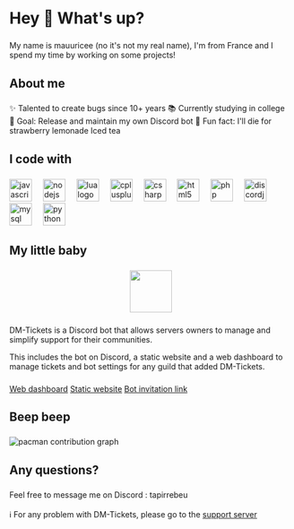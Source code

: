 # Hey 👋 What's up?

###

My name is mauuricee (no it's not my real name), I'm from France and I spend my time by working on some projects!

###

## About me

###

✨ Talented to create bugs since 10+ years
📚 Currently studying in college
🎯 Goal: Release and maintain my own Discord bot
🎲 Fun fact: I'll die for strawberry lemonade Iced tea

###

## I code with

###

<div align="left">
  <img src="https://cdn.jsdelivr.net/gh/devicons/devicon/icons/javascript/javascript-original.svg" height="40" alt="javascript logo"  />
  <img width="12" />
  <img src="https://cdn.jsdelivr.net/gh/devicons/devicon/icons/nodejs/nodejs-original.svg" height="40" alt="nodejs logo"  />
  <img width="12" />
  <img src="https://cdn.jsdelivr.net/gh/devicons/devicon/icons/lua/lua-original.svg" height="40" alt="lua logo"  />
  <img width="12" />
  <img src="https://cdn.jsdelivr.net/gh/devicons/devicon/icons/cplusplus/cplusplus-original.svg" height="40" alt="cplusplus logo"  />
  <img width="12" />
  <img src="https://cdn.jsdelivr.net/gh/devicons/devicon/icons/csharp/csharp-original.svg" height="40" alt="csharp logo"  />
  <img width="12" />
  <img src="https://cdn.jsdelivr.net/gh/devicons/devicon/icons/html5/html5-original.svg" height="40" alt="html5 logo"  />
  <img width="12" />
  <img src="https://cdn.jsdelivr.net/gh/devicons/devicon/icons/php/php-original.svg" height="40" alt="php logo"  />
  <img width="12" />
  <img src="https://cdn.jsdelivr.net/gh/devicons/devicon/icons/discordjs/discordjs-original.svg" height="40" alt="discordjs logo"  />
  <img width="12" />
  <img src="https://cdn.jsdelivr.net/gh/devicons/devicon/icons/mysql/mysql-original.svg" height="40" alt="mysql logo"  />
  <img width="12" />
  <img src="https://cdn.jsdelivr.net/gh/devicons/devicon/icons/python/python-original.svg" height="40" alt="python logo"  />
</div>

###

## My little baby

###

<div align="center">
  <img height="75" src="https://web.dm-tickets.app/img/logo.png"  />
</div>

###

DM-Tickets is a Discord bot that allows servers owners to manage and simplify support for their communities.

This includes the bot on Discord, a static website and a web dashboard to manage tickets and bot settings for any guild that added DM-Tickets.

###

[Web dashboard](https://web.dm-tickets.app)
[Static website](https://dm-tickets.app/)
[Bot invitation link](https://web.dm-tickets.app/invite)

###

<h2 align="left">Beep beep</h2>

###

<picture>
  <source media="(prefers-color-scheme: dark)" srcset="https://raw.githubusercontent.com/mauuricee/mauuricee/output/pacman-contribution-graph-dark.svg">
  <source media="(prefers-color-scheme: light)" srcset="https://raw.githubusercontent.com/mauuricee/mauuricee/output/pacman-contribution-graph.svg">
  <img alt="pacman contribution graph" src="https://raw.githubusercontent.com/mauuricee/mauuricee/output/pacman-contribution-graph.svg">
</picture>

###

<h2 align="left">Any questions?</h2>

###

Feel free to message me on Discord : tapirrebeu<br><br>ℹ️ For any problem with DM-Tickets, please go to the [support server](https://discord.gg/QyGMXz8b4h)

###
